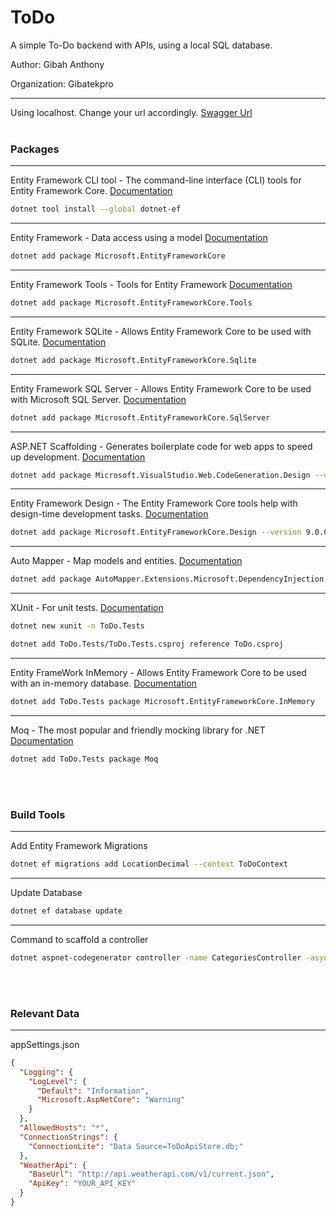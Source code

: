 # ToDo
 A simple To-Do backend with APIs, using a local SQL database.

Author: Gibah Anthony

Organization: Gibatekpro


***
Using localhost. Change your url accordingly. 
[Swagger Url](http://localhost:5157/swagger/index.html)
<br><br>
### Packages
***
Entity Framework CLI tool - The command-line interface (CLI) tools for Entity Framework Core. [Documentation](https://learn.microsoft.com/en-us/ef/core/cli/dotnet)
```bash
dotnet tool install --global dotnet-ef
```

***
Entity Framework - Data access using a model [Documentation](https://learn.microsoft.com/en-us/ef/core/)

```bash
dotnet add package Microsoft.EntityFrameworkCore
```

***
Entity Framework Tools - Tools for Entity Framework [Documentation](https://learn.microsoft.com/en-us/ef/core/)

```bash
dotnet add package Microsoft.EntityFrameworkCore.Tools
```

***
Entity Framework SQLite - Allows Entity Framework Core to be used with SQLite. [Documentation](https://learn.microsoft.com/en-us/ef/core/providers/sqlite/?tabs=dotnet-core-cli)
```bash
dotnet add package Microsoft.EntityFrameworkCore.Sqlite
```

***
Entity Framework SQL Server - Allows Entity Framework Core to be used with Microsoft SQL Server. [Documentation](https://learn.microsoft.com/en-us/ef/core/)
```bash
dotnet add package Microsoft.EntityFrameworkCore.SqlServer
```

***
ASP.NET Scaffolding - Generates boilerplate code for web apps to speed up development. [Documentation](https://learn.microsoft.com/en-us/ef/core/cli/dotnet)
```bash
dotnet add package Microsoft.VisualStudio.Web.CodeGeneration.Design --version 9.0.0
```

***
Entity Framework Design - The Entity Framework Core tools help with design-time development tasks. [Documentation](https://learn.microsoft.com/en-us/dotnet/api/system.device.location.geocoordinate?view=netframework-4.8.1)
```bash
dotnet add package Microsoft.EntityFrameworkCore.Design --version 9.0.0
```

***
Auto Mapper - Map models and entities. [Documentation](https://docs.automapper.org/en/stable/)
```bash
dotnet add package AutoMapper.Extensions.Microsoft.DependencyInjection
```

***
XUnit - For unit tests. [Documentation](https://learn.microsoft.com/en-us/dotnet/core/testing/unit-testing-with-dotnet-test)
```bash
dotnet new xunit -n ToDo.Tests
```
```bash
dotnet add ToDo.Tests/ToDo.Tests.csproj reference ToDo.csproj
```

***
Entity FrameWork InMemory - Allows Entity Framework Core to be used with an in-memory database. [Documentation](https://learn.microsoft.com/en-us/ef/core/providers/in-memory/?tabs=dotnet-core-cli)
```bash
dotnet add ToDo.Tests package Microsoft.EntityFrameworkCore.InMemory
```

***
Moq - The most popular and friendly mocking library for .NET [Documentation](https://github.com/devlooped/moq)
```bash
dotnet add ToDo.Tests package Moq
```


<br><br>
### Build Tools

***
Add Entity Framework Migrations
```bash
dotnet ef migrations add LocationDecimal --context ToDoContext
```

***
Update Database
```bash
dotnet ef database update
```

***
Command to scaffold a controller
```bash
dotnet aspnet-codegenerator controller -name CategoriesController -async -api -m Category -dc ToDoContext -outDir Controllers
```

<br><br>
### Relevant Data
***
appSettings.json
```json
{
  "Logging": {
    "LogLevel": {
      "Default": "Information",
      "Microsoft.AspNetCore": "Warning"
    }
  },
  "AllowedHosts": "*",
  "ConnectionStrings": {
    "ConnectionLite": "Data Source=ToDoApiStore.db;"
  },
  "WeatherApi": {
    "BaseUrl": "http://api.weatherapi.com/v1/current.json",
    "ApiKey": "YOUR_API_KEY"
  }
}
```